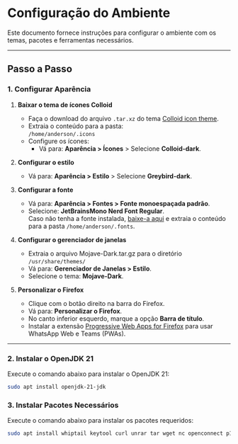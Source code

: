# Configuração do Ambiente

Este documento fornece instruções para configurar o ambiente com os temas, pacotes e ferramentas necessários.

---

## Passo a Passo

### 1. Configurar Aparência
1. **Baixar o tema de ícones Colloid**  
   - Faça o download do arquivo `.tar.xz` do tema [Colloid icon theme](https://github.com/vinceliuice/Colloid-icon-theme).
   - Extraia o conteúdo para a pasta:  
     `/home/anderson/.icons`
   - Configure os ícones:
     - Vá para: **Aparência > Ícones** > Selecione **Colloid-dark**.
   
2. **Configurar o estilo**  
   - Vá para: **Aparência > Estilo** > Selecione **Greybird-dark**.

3. **Configurar a fonte**  
   - Vá para: **Aparência > Fontes > Fonte monoespaçada padrão**.
   - Selecione: **JetBrainsMono Nerd Font Regular**.  
     Caso não tenha a fonte instalada, [baixe-a aqui](https://www.nerdfonts.com/) e extraia o conteúdo para a pasta `/home/anderson/.fonts`.

4. **Configurar o gerenciador de janelas**  
   - Extraia o arquivo Mojave-Dark.tar.gz para o diretório `/usr/share/themes/`
   - Vá para: **Gerenciador de Janelas > Estilo**.  
   - Selecione o tema: **Mojave-Dark**.

5. **Personalizar o Firefox**  
   - Clique com o botão direito na barra do Firefox.
   - Vá para: **Personalizar o Firefox**.
   - No canto inferior esquerdo, marque a opção **Barra de título**.
   - Instalar a extensão [Progressive Web Apps for Firefox](https://addons.mozilla.org/en-US/firefox/addon/pwas-for-firefox/) para usar WhatsApp Web e Teams (PWAs).

---

### 2. Instalar o OpenJDK 21
Execute o comando abaixo para instalar o OpenJDK 21:  
```bash
sudo apt install openjdk-21-jdk 
```

### 3. Instalar Pacotes Necessários
Execute o comando abaixo para instalar os pacotes requeridos:  
```bash
sudo apt install whiptail keytool curl unrar tar wget nc openconnect p11tool 
```
